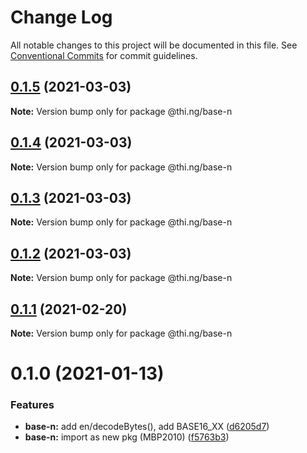 # Change Log

All notable changes to this project will be documented in this file.
See [Conventional Commits](https://conventionalcommits.org) for commit guidelines.

## [0.1.5](https://github.com/thi-ng/umbrella/compare/@thi.ng/base-n@0.1.4...@thi.ng/base-n@0.1.5) (2021-03-03)

**Note:** Version bump only for package @thi.ng/base-n





## [0.1.4](https://github.com/thi-ng/umbrella/compare/@thi.ng/base-n@0.1.3...@thi.ng/base-n@0.1.4) (2021-03-03)

**Note:** Version bump only for package @thi.ng/base-n





## [0.1.3](https://github.com/thi-ng/umbrella/compare/@thi.ng/base-n@0.1.2...@thi.ng/base-n@0.1.3) (2021-03-03)

**Note:** Version bump only for package @thi.ng/base-n





## [0.1.2](https://github.com/thi-ng/umbrella/compare/@thi.ng/base-n@0.1.1...@thi.ng/base-n@0.1.2) (2021-03-03)

**Note:** Version bump only for package @thi.ng/base-n





## [0.1.1](https://github.com/thi-ng/umbrella/compare/@thi.ng/base-n@0.1.0...@thi.ng/base-n@0.1.1) (2021-02-20)

**Note:** Version bump only for package @thi.ng/base-n





# 0.1.0 (2021-01-13)


### Features

* **base-n:** add en/decodeBytes(), add BASE16_XX ([d6205d7](https://github.com/thi-ng/umbrella/commit/d6205d72331bf038ebdc95c221763e2f794c10a9))
* **base-n:** import as new pkg (MBP2010) ([f5763b3](https://github.com/thi-ng/umbrella/commit/f5763b3c6be87eb0e27a9239527283323c3e774c))
